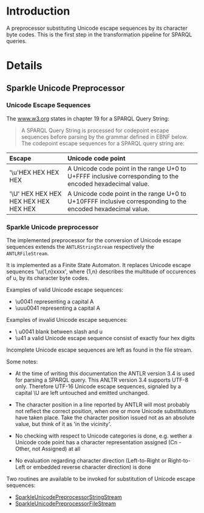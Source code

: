 

# Introduction #

A preprocessor substituting Unicode escape sequences by its character byte codes. This is the first step in the transformation pipeline for SPARQL queries.

# Details #

## Sparkle Unicode Preprocessor ##

### Unicode Escape Sequences ###

The www.w3.org states in chapter 19 for a SPARQL Query String:

> A SPARQL Query String is processed for codepoint escape sequences
> before parsing by the grammar defined in EBNF below.
> The codepoint escape sequences for a SPARQL query string are:

|Escape| Unicode code point|
|:-----|:------------------|
|'\u'HEX HEX HEX HEX | A Unicode code point in the range U+0 to U+FFFF  inclusive corresponding to the encoded hexadecimal value.|
|'\U' HEX HEX HEX HEX HEX HEX HEX HEX| A Unicode code point in the range U+0 to U+10FFFF inclusive corresponding to the encoded hexadecimal value.|

### Sparkle Unicode preprocessor ###

The implemented preprocessor for the conversion of Unicode escape sequences extends the `ANTLRStringStream` respectively the `ANTLRFileStream`.

It is implemented as a Finite State Automaton. It replaces Unicode escape sequences '\\u{1,n}xxxx', where {1,n} describes the multitude of occurences of u, by its character byte codes.

Examples of valid Unicode escape sequences:

  * \u0041	representing a capital A
  * \uuu0041	representing a capital A

Examples of invalid Unicode escape sequences:

  * \ u0041	blank between slash and u
  * \u41		a valid Unicode escape sequence consist of exactly four hex digits

Incomplete Unicode escape sequences are left as found in the file stream.

Some notes:

  * At the time of writing this documentation the ANTLR version 3.4 is used for parsing a SPARQL query. This ANLTR version 3.4 supports UTF-8 only. Therefore UTF-16 Unicode escape sequences, signaled by a capital \U are left untouched and emitted unchanged.

  * The character position in a line reported by ANTLR will most probably not reflect the correct position, when one or more Unicode substitutions have taken place. Take the character position issued not as an absolute value, but think of it as 'in the vicinity'.

  * No checking with respect to Unicode categories is done, e.g. wether a Unicode code point has a character representation assigned (Cn - Other, not Assigned) at all

  * No evaluation regarding character direction (Left-to-Right or Right-to-Left or embedded reverse character direction) is done

Two routines are available to be invoked for substitution of Unicode escape sequences:

  * [SparkleUnicodePreprocessorStringStream](http://sparkle-g.googlecode.com/svn/site/3.2/unicode-preprocessor/apidocs/index.html)
  * [SparkleUnicodePreprocessorFileStream](http://sparkle-g.googlecode.com/svn/site/3.2/unicode-preprocessor/apidocs/index.html)